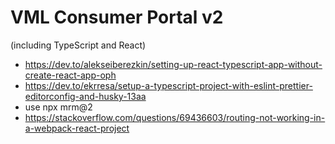 # VML Consumer Portal v2

(including TypeScript and React)

-   https://dev.to/alekseiberezkin/setting-up-react-typescript-app-without-create-react-app-oph
-   https://dev.to/ekrresa/setup-a-typescript-project-with-eslint-prettier-editorconfig-and-husky-13aa
-   use npx mrm@2
- https://stackoverflow.com/questions/69436603/routing-not-working-in-a-webpack-react-project